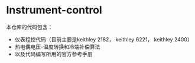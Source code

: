 # Instrument-control

本仓库的代码包含：

- 仪表程控代码（目前主要是keithley 2182， keithley 6221， keithley 2400）
- 热电偶电压-温度转换和冷端补偿算法
- 以及代码编写所用的官方参考手册

